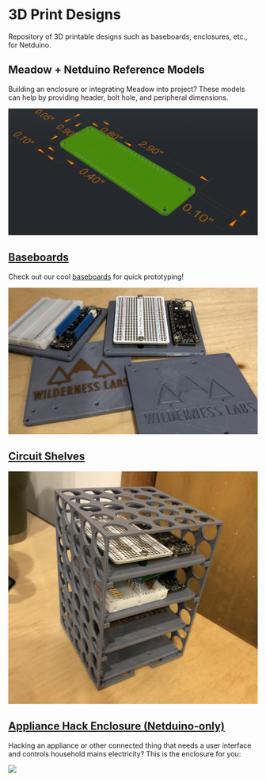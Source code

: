 # 3D Print Designs

Repository of 3D printable designs such as baseboards, enclosures, etc., for Netduino.

## Meadow + Netduino Reference Models

Building an enclosure or integrating Meadow into project? These models can help by providing header, bolt hole, and peripheral dimensions.

![](Meadow/Reference_Models/Meadow_F7_Micro.png)

## [Baseboards](Baseboards/)

Check out our cool [baseboards](Baseboards/) for quick prototyping!

![](Baseboards/Standard_Halfsize_Breadboard/Meadow_Baseboards.jpg)

## [Circuit Shelves](Circuit_Shelves)

![](Circuit_Shelves/Meadow_F7_Micro/Halfsize_Breadboard_Shelves/Meadow_Baseboard_Shelf.jpg)

## [Appliance Hack Enclosure (Netduino-only)](Enclosures/ApplianceControl)

Hacking an appliance or other connected thing that needs a user interface and controls household mains electricity? This is the enclosure for you:

![](Enclosures/ApplianceControl/Front_Medium.jpg)
